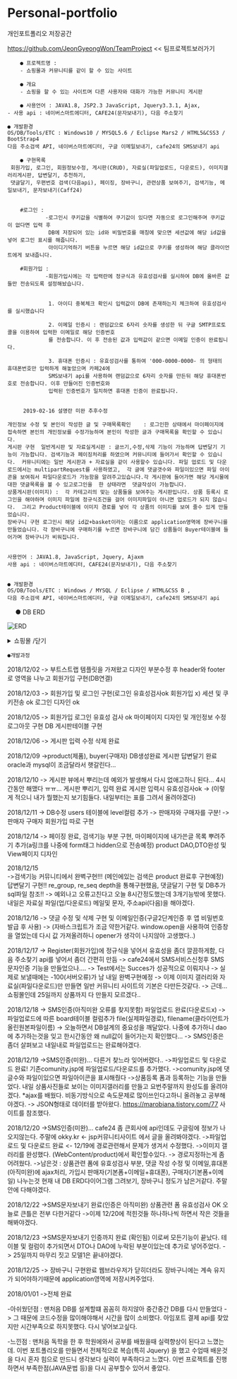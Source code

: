 

# Personal-portfolio
개인포트폴리오 저장공간

https://github.com/JeonGyeongWon/TeamProject << 팀프로젝트보러가기


        ● 프로젝트명 : 
        - 쇼핑몰과 커뮤니티를 같이 할 수 있는 사이트

        ● 개요 
        - 쇼핑을 할 수 있는 사이트며 다른 사용자와 대화가 가능한 커뮤니티 게시판

        ● 사용언어 : JAVA1.8, JSP2.3 JavaScript, Jquery3.3.1, Ajax, 
	- 사용 api : 네이버스마트에디터, CAFE24(문자보내기), 다음 주소찾기

	● 개발환경 
	OS/DB/Tools/ETC : Windows10 / MYSQL5.6 / Eclipse Mars2 / HTML5&CSS3 / BootStrap4 
	다음 주소검색 API, 네이버스마트에디터, 구글 이메일보내기, cafe24의 SMS보내기 api

        ● 구현목록
	 회원가입, 로그인, 회원정보수정, 게시판(CRUD), 자료실(파일업로드, 다운로드), 이미지갤러리게시판, 답변달기, 추천하기, 
	 댓글달기, 우편번호 검색(다음api), 페이징, 장바구니, 관련상품 보여주기, 검색기능, 메일보내기, 문자보내기(Caff24)


        #로그인 : 
                -로그인시 쿠키값을 식별하여 쿠기값이 있다면 자동으로 로그인해주며 쿠키값이 없다면 입력 후 
                 DB에 저장되어 있는 id와 비밀번호를 매칭에 맞으면 세션값에 해당 id값을 넣어 로그인 표시를 해줍니다.
                 아이디기억하기 버튼을 누르면 해당 id값으로 쿠키를 생성하여 해당 클라이언트에게 보내줍니다.
        
        #회원가입 :
                -회원가입시에는 각 입력란에 정규식과 유효성검사를 실시하여 DB에 올바른 값들만 전송되도록 설정해놨습니다. 
                 

                 1. 아이디 중복체크 확인시 입력값이 DB에 존재하는지 체크하여 유효성검사를 실시했습니다

                 2. 이메일 인증시 : 랜덤값으로 6자리 숫자를 생성한 뒤 구글 SMTP프로토콜을 이용하여 입력한 이메일로 해당 인증번호
                 를 전송합니다. 이 후 전송된 값과 입력값이 같으면 이메일 인증이 완료됩니다.

                 3. 휴대폰 인증시 : 유효성검사를 통하여 '000-0000-0000- 의 형태의 휴대폰번호만 입력하게 해놓았으며 카페24에
                 SMS보내기 api를 사용하여 랜덤값으로 6자리 숫자를 만든뒤 해당 휴대폰번호로 전송합니다. 이후 만들어진 인증번호와
                 입력된 인증번호가 일치하면 휴대폰 인증이 완료됩니다.

        
         2019-02-16 설명란 미완 추후수정

	개인정보 수정 및 본인이 작성한 글 및 구매목록확인	: 로그인한 상태에서 마이페이지에 접속하면 본인의 개인정보를 수정가능하며 본인이 작성한 글과 구매목록을 확인할 수 있습니다.
	게시판 구현	일반게시판 및 자료실게시판 : 글쓰기,수정,삭제 기능이 가능하며 답변달기 기능이 가능합니다. 검색기능과 페이징처리를 하였으며 커뮤니티에 들어가서 확인할 수 있습니다.  커뮤니티에는 일반 게시판과 + 자료실을 같이 사용할수 있습니다. 파일 업로드 및 다운로드에서는 multipartRequest를 사용하였고,  각 글에 댓글갯수와 파일이있으면 파일 아이콘을 보여줘서 파일다운로드가 가능함을 알려주고있습니다.각 게시판에 들어가면 해당 게시물에대한 댓글목록을 볼 수 있고로그인을  한 상태라면  댓글작성이 가능합니다.
	상품게시판(이미지) :  각 카테고리의 맞는 상품들을 보여주는 게시판입니다. 상품 등록시 로그인을 해야하며 이미지 파일에 정규식조건을 걸어 이미지파일이 아니면 업로드가 되지 않습니다.  그리고 Product테이블에 이미지 경로를 넣어 각 상품의 이미지를 보여 줄수 있게 만들었습니다. 
	장바구니 구현	로그인시 해당 id값+basket이라는 이름으로 application영역에 장바구니를 만들었습니다. 각 장바구니에 구매하기를 누르면 장바구니에 담긴 상품들이 Buyer테이블에 들어가며 장바구니가 비워집니다.


	사용언어 : JAVA1.8, JavaScript, Jquery, Ajaxm
	사용 api : 네이버스마트에디터, CAFE24(문자보내기), 다음 주소찾기


	● 개발환경 
	OS/DB/Tools/ETC : Windows / MYSQL / Eclipse / HTML&CSS B , 
	다음 주소검색 API, 네이버스마트에디터, 구글 이메일보내기, cafe24의 SMS보내기 api
　
	● DB ERD 
	
![ERD](https://user-images.githubusercontent.com/45536211/52761430-ba27c500-3056-11e9-8da2-ac7d1f8fa530.png)



<details>
<summary>쇼핑몰 /닫기</summary>
<div markdown="1">

	● 메인페이지
	
![메인이미지](https://user-images.githubusercontent.com/45536211/52777052-4a313300-3086-11e9-8ce6-a4d575de3e18.jpg)

	//메인페이지 화면입니다 카테고리별로 상품을 보거나 전체페이지로 이동이 가능합니다.

　
	● 회원가입 페이지입니다.
	
![회원가입](https://user-images.githubusercontent.com/45536211/52799325-ef66fe00-30bc-11e9-8d03-7284aaadeed6.jpg)

	//각 요효성 은 이렇습니다.
	ID : 영문대,소문자 , 숫자 4 ~12 자리 (정규식 사용)
	비밀번호 :(대문자+소문자) + 숫자 + 특수문자 가 섞인 8~15자리의 수 (정규식 사용)
	이름 : 한글처리만 가능 (정규식 사용)
	이메일 : input type을 email로 지정
	휴대폰 : 숫자3자리 - 숫자4자리 - 숫자3자리 (정규식사용) 
	주민번호 : input태그 속성에 maxlength제한 설정
	주소 : 비어있는 값이 있으면 안됨
	
　
	● 이메일인증
	
![이메일인증](https://user-images.githubusercontent.com/45536211/52792834-a8bed700-30af-11e9-9bf8-a8f97ef3218d.jpg)

	//구글 Gmail을 사용했습니다.
 　

	● 휴대폰인증
	
![휴대폰인증](https://user-images.githubusercontent.com/45536211/52792845-b07e7b80-30af-11e9-8474-39b83f6b08f8.jpg)

	//cafe24의 sms보내기 api를 사용하여 Random으로 6자리를 만들어 해당 휴대폰번호로 전송했습니다.
	//이후 랜덤숫자와 입력한 숫자가 맞으면 인증이 가능하게 만들었습니다.
　

	● 주소인증
	
![주소인증](https://user-images.githubusercontent.com/45536211/52792839-abb9c780-30af-11e9-9035-203691f83731.jpg)

	//다음 주소찾기 api를 사용하여 만들었습니다.
　

	● 로그인페이지
	
![로그인](https://user-images.githubusercontent.com/45536211/52790946-26341880-30ab-11e9-87a3-7cace4f40cc1.jpg)

	//로그인이 성공적으로 이루어졌으면 로그인 정보를 세션에 저장합니다.
　

	● 커뮤니티 메인페이지
	
![커뮤니티 메인](https://user-images.githubusercontent.com/45536211/52778302-0b50ac80-3089-11e9-879d-c4f1f0b57ecf.jpg)

	//커뮤니티 페이지 메인 화면입니다.
　	

	● 검색기능
	
![검색기능](https://user-images.githubusercontent.com/45536211/52778708-f88aa780-3089-11e9-92db-9cccbebc2b14.jpg)

	//검색기능을 구현하였습니다. 해당 조건과 검색어를 전달받아 검색한 화면입니다.
　

	● 페이징처리
	
![페이징처리](https://user-images.githubusercontent.com/45536211/52779016-a7c77e80-308a-11e9-991d-0d9d632994e8.jpg)

	// 페이지를 클릭할때마다 get방식으로 현재페이지 번호와 페이지 블럭(한페이지당 보여줄페이지)를 
	전달하여 페이징 처리하였습니다.
　

	● 글쓰기 페이지

![글쓰기페이지](https://user-images.githubusercontent.com/45536211/52780743-41dcf600-308e-11e9-94d5-2581f357b40b.jpg)

	// 유효성검사를 실시하고 통과하면
	　
	
![글작성완료](https://user-images.githubusercontent.com/45536211/52781100-13134f80-308f-11e9-8119-3a8f64eeb4e8.jpg)

	//사진과 같이 글이 등록됨을 확인 할 수 있습니다.

　
	● 글보기 페이지입니다.
	
![글보기페이지](https://user-images.githubusercontent.com/45536211/52781607-54582f00-3090-11e9-802e-538ed8efebba.jpg)

	// 추천하기 버튼을 누르면
　

![추천확인](https://user-images.githubusercontent.com/45536211/52781844-ebbd8200-3090-11e9-8f1f-b8975741478b.jpg)

	// 추천이 되었음을 확인 할 수 있습니다.
　	

	● 파일 다운로드
![파일 다운로드](https://user-images.githubusercontent.com/45536211/52783414-2a553b80-3095-11e9-99ea-2f867bca6779.jpg)

	//시간을 보시면 파일이 성공적으로 다운로드 됬음을 확인할수 있습니다.
	
　
	● 댓글남기기
![댓글관련](https://user-images.githubusercontent.com/45536211/52783606-c121f800-3095-11e9-9314-01b2bc23841a.jpg)

	// 위사진과 같이 댓글을 남기면 댓글목록에 댓글이 출력됩니다.
	// 댓글역시 본인인지 확인하여 수정/삭제가 가능합니다.
　
	● 게시글수정
![게시글수정](https://user-images.githubusercontent.com/45536211/52783812-663cd080-3096-11e9-8423-88f250a23592.jpg)

	// 게시글 수정폼입니다. 이곳역시 정규식이 모두 걸려있습니다.
	

![게시글수정완료](https://user-images.githubusercontent.com/45536211/52783890-b451d400-3096-11e9-93bd-be723ee58549.jpg)

	//게시글이 수정되었다는 알람과 확인을 누르면 게시글이 수정됨을 확인할수 있습니다.
　
	● 답글달기
![답글달기](https://user-images.githubusercontent.com/45536211/52784010-127eb700-3097-11e9-9882-e98d28df6e1c.jpg)

	//답변달기 폼입니다. 이후 확인을 누르면 
	

![답글달기완료](https://user-images.githubusercontent.com/45536211/52784127-6ab5b900-3097-11e9-8df8-d043de73d517.jpg)

	//들여쓰기를 통해 답글이 달렸음을 확인 할 수 있습니다.
	
　
	● 글삭제
![글삭제](https://user-images.githubusercontent.com/45536211/52784232-c2542480-3097-11e9-9087-0cbb952dbc5a.jpg)

	//글이 삭제됨을 알 수 있습니다.
	//댓글역시 이와같은 형태로 수정/삭제가 가능합니다.

　
	● 상위카테고리 눌렀을때
![shop](https://user-images.githubusercontent.com/45536211/52852456-fe50bd80-315b-11e9-8c15-90feb45d861b.jpg)

	// 하위 카테고리를 누르지않곳 상위카테고리만 눌렀을때 해당
	// 카테고리의 모든 상품들을 보여줍니다.
	

	● 하위카테고리 눌렀을때	　
![하위카테고리](https://user-images.githubusercontent.com/45536211/52852501-204a4000-315c-11e9-950e-5d0bfd826512.jpg)

	//하위카테고리를 누르면 해당 카테고리의 대한 정보들을 보여줍니다.

　
	● 상품등록폼
![상품등록폼](https://user-images.githubusercontent.com/45536211/52852462-04df3500-315c-11e9-9550-06f083000fc3.jpg)

	//상위카테고리 선택시 하위카테고리가 자동으로바뀜
	이미지의 정규식을 걸어 이미지파일 (png, jpg, jpeg)만 	올라가게설정했습니다.!

	
	
![상품등록완료](https://user-images.githubusercontent.com/45536211/52852495-1d4f4f80-315c-11e9-9e7f-be8d24576f0f.jpg)

	//상품이 등록됨을 확인할수 있습니다.
　
	● 상품보기
![상품보기](https://user-images.githubusercontent.com/45536211/52852525-30fab600-315c-11e9-80cd-35cf4fe7cb03.jpg)

	//상품을 누르면 해당 상품의 대한 정보가 나오며 수량을 입력후
	//장바구니에 담으면 장바구니에 해당 상품의 대한 정보가 보입니다.
	//보고있는 상품과 같은 카테고리의 상품들을 관련상품들에 보여줍니다.
	
　
	● 장바구니목록
![장바구니목록](https://user-images.githubusercontent.com/45536211/52854054-ab2d3980-3160-11e9-884a-ec3d5177bb99.jpg)

	//장바구니에 담은 목록들을 보여줍니다.
	//구매하기 버튼을 누르면 구매가 완료되며 마이페이지에서 확인이 가능합니다
	
　
	● 마이페이지[개인정보수정]
![개인정보](https://user-images.githubusercontent.com/45536211/52854045-a5cfef00-3160-11e9-842f-f4b56ea97e28.jpg)

	//이메일과 휴대폰은 다시 인증을 해야만 바꿀수 있습니다.
　
	● 마이페이지[내가쓴글보기]
![내가쓴글목록](https://user-images.githubusercontent.com/45536211/52854285-50481200-3161-11e9-92bf-d0dea5444b5c.jpg)

	//로그인한 유저가 작성한 글목록을 보여줍니다. 여기도 페이징
	//처리하였습니다.
　	
	● 마이페이지[구매목록]
![구매목록](https://user-images.githubusercontent.com/45536211/52853946-699c8e80-3160-11e9-95e1-63c1e13e42f1.jpg)

	//장바구니에서 결제한 목록들을 볼수있습니다.
	
</div>
</details>
	

	●개발과정
2018/12/02
-> 부트스트랩 템플릿을 가져왔고 디자인 부분수정 후 header와 footer로 영역을 나누고 회원가입 구현(DB연결)

2018/12/03
-> 회원가입 및 로그인 구현(로그인 유효성검사ok 회원가입 x) 세션 및 쿠키전송 ok 로그인 디자인 ok 

2018/12/05
-> 회원가입 로그인 유효성 검사 ok 마이페이지 디자인 및 개인정보 수정 로그아웃 구현 DB 게시판테이블 구현

2018/12/06
-> 게시판 입력 수정 삭제 완료 

2018/12/09 
->product(제품), buyer(구매자) DB생성완료 게시판 답변달기 완료 oracle과 mysql이 조금달라서 햇갈린다...

2018/12/10
-> 게시판 뷰에서 뿌리는데 예외가 발생해서 다시 없애고하니 된다... 4시간동안 해맸다 ㅠㅠ... 게시판 뿌리기, 입력 완료 게시판 입력시 유효성검사ok
-> (이렇게 적으니 내가 뭘했는지 보기힘들다. 내일부터는 표를 그려서 올려야겠다)

2018/12/11
-> DB수정 users 테이블에 level컬럼 추가 -> 판매자와 구매자를 구분! -> 판매자 구매자 회원가입 따로 구현

2018/12/14
-> 페이징 완료, 검색기능 부분 구현, 마이페이지에 내가쓴글 목록 뿌려주기 추가(a링크를 나중에 form태그 hidden으로 전송예정) product DAO,DTO완성
및 View페이지 디자인 

2018/12/15  
->검색기능 커뮤니티에서 완벽구현!!! (메인에있는 검색은 product 완료후 구현예정) 답변달기 구현!! re_group, re_seq depth을 통해구현했음,
댓글달기 구현 및 DB추가  sql파일 참조!! 
-> 예외나고 오류고친다고 오늘 8시간정도했는데 3개기능밖에 못했다. 내일은 자료실 파일(업/다운로드) 메일및 문자, 주소api(다음)을 해야겠다.

2018/12/16
->  댓글 수정 및 삭제 구현 및 이메일인증(구글2단계인증 후 앱 비밀번호 발급 후 사용) 
->  (자바스크립트가 조금 약한거같다. window.open을 사용하여 인증창을 열었는데 다시 값 가져올려하니 opener가 생각이 나지않아 고생했다..)

2018/12/17
-> Register(회원가입)에 정규식을 넣어서 유효성을 좀더 깔끔하게함, 다음 주소찾기 api를 넣어서 좀더 간편히 만듬
-> cafe24에서 SMS서비스신청후 SMS문자인증 기능을 만들었으나.... -> Test에서는 Succes가 성공적으로 이뤄지나
-> 실제로 보낼때에는 -100(서버오류)가 남 내일 완벽구현예정
-> 이제 이미지 갤러리와 자료실(파일다운로드)만 만들면 일반 커뮤니티 사이트의 기본은 다만든것같다.
-> 근데... 쇼핑몰인데 25일까지 상품까지 다 만들지 모르겠다..

2018/12/18
-> SMS인증(아직미완 오류를 찾지못함) 파일업로드 완료(다운로드x)
-> 파일업로드에 따른 board테이블 컬럼추가 file(실제파일경로), filename(클라이언트가올린원본파일이름) 
-> 오늘하면서 DB설계의 중요성을 깨달았다. 나중에 추가하니 dao에 추가하는것을 잊고 한시간동안 왜 null값이 들어가는지 확인했다...
-> SMS인증은 좀더 살펴보고 내일내로 파일업로드는 완료해야겠다.

2018/12/19
->SMS인증(미완)... 다른거 찾느라 잊어버렸다..
->파일업로드 및 다운로드 완료! 기존comunity.jsp에 파일업로드/다운로드를 추가했다.
->comunity.jsp에 댓글수와 파일이있으면 파일아이콘을 표시해줬다
->상품등록 폼과 등록하는 기능을 만들었다. 내일 상품사진들로 보이는 이미지갤러리를 만들고 요번주말까지 완성도를 올려야겠다.
*ajax를 배웠다. 비동기방식으로 속도문제로 많이쓰인다고하니 올려놓고 공부해야겠다.
-> JSON형태로 데이터를 받아왔다. https://marobiana.tistory.com/77 사이트를 참조했다.

2018/12/20
->SMS인증(미완)... cafe24 좀 큰회사에 api인데도 구글링에 정보가 나오지않는다. 주말에 okky.kr <- jsp커뮤니티사이트 에서 글을 올려봐야겠다.
->파일업로드 및 다운로드 완료 <- 12/19에 경로관련해서 문제가 생겨서 수정했다. 
->이미지 갤러리를 완성했다. (WebContent/product)에서 확인할수있다. -> 경로지정하는게 좀 어려웠다.
->남은것 : 상품관련 폼에 유효성검사 부분, 댓글 작성 수정 및 이메일,휴대폰(아직미완)에 ajax처리, 가입시 판매자(기본폼+이메일+휴대폰), 
구매자(기본폼+이메일) 나누는것 현재 내 DB ERD다이어그램 그려보기, 장바구니 정도가 남은거같다. 주말안에 다해야겠다.

2018/12/22
->SMS문자보내기 완료(인증은 아직미완) 상품관련 폼 유효성검사 OK 오늘로 큰틀은 전부 다한거같다
->이제 12/20에 적힌것들 하나하나씩 하면서 작은 것들을 해봐야겠다.

2018/12/23
->SMS문자보내기 인증까지 완료 (확인됨) 이로써 모든기능이 끝났다. 테이블 및 컬럼이 추가되면서 DTO나 DAO에 누락된 부분이있는데 추가로 넣어주었다.
-> 25일까지 마무리 짓고 모델1은 끝내야겠다.

2018/12/25
-> 장바구니 구현완료 웹브라우저가 닫히더라도 장바구니에는 계속 유지가 되어야하기때문에 application영역에 저장시켜주었다. 

2018/01/01
->전체 완료



-아쉬웠던점 : 맨처음 DB를 설계할떄 꼼꼼히 하지않아 중간중간 DB를 다시 만들었다 -> 그 때문에 코드수정을 많이해야해서 시간을 많이 소비했다. 아임포트 결제 api를 찾았지만 시간부족으로 하지못했다. 다시 넣어보고싶다.

-느낀점     : 맨처음 독학을 한 후 학원에와서 공부를 배웠을때 실력향상이 된다고 느꼈는데. 이번 포트폴리오를 만들면서 전체적으로 복습(특히 Jquery)
            을 했고 수업때 배운것을 다시 혼자 힘으로 만드니 생각보다 실력이 부족하다고 느꼈다. 이번 프로젝트를 진행하면서 부족한점(JAVA문법 등)을
            다시 공부할수 있어서 좋았다.
            
          

